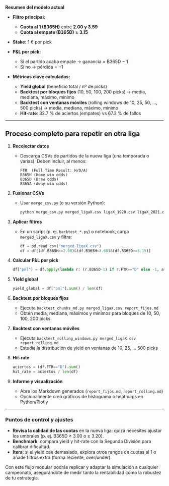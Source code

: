 **Resumen del modelo actual**

* **Filtro principal:**

  * **Cuota al 1 (B365H)** entre **2.00 y 3.59**
  * **Cuota al empate (B365D)** ≥ **3.15**
* **Stake:** 1 € por pick
* **P\&L por pick:**

  * Si el partido acaba empate → ganancia = B365D − 1
  * Si no → pérdida = −1
* **Métricas clave calculadas:**

  * **Yield global** (beneficio total / nº de picks)
  * **Backtest por bloques fijos** (10, 50, 100, 200 picks) → media, mediana, máximo, mínimo
  * **Backtest con ventanas móviles** (rolling windows de 10, 25, 50, …, 500 picks) → media, mediana, máximo, mínimo
  * **Hit-rate**: 32.7 % de aciertos (empates) vs 67.3 % de fallos

---

## Proceso completo para repetir en otra liga

1. **Recolectar datos**

   * Descarga CSVs de partidos de la nueva liga (una temporada o varias). Deben incluir, al menos:

     ```text
     FTR  (Full Time Result: H/D/A)
     B365H (Home win odds)
     B365D (Draw odds)
     B365A (Away win odds)
     ```
2. **Fusionar CSVs**

   * Usar `merge_csv.py` (o su versión Python):

     ```bash
     python merge_csv.py merged_ligaX.csv ligaX_1920.csv ligaX_2021.csv …
     ```
3. **Aplicar filtros**

   * En un script (p. ej. `backtest_*.py`) o notebook, carga `merged_ligaX.csv` y filtra:

     ```python
     df = pd.read_csv("merged_ligaX.csv")
     df = df[(df.B365H>=2.00)&(df.B365H<3.60)&(df.B365D>=3.15)]
     ```
4. **Calcular P\&L por pick**

   ```python
   df["pnl"] = df.apply(lambda r: (r.B365D-1) if r.FTR=="D" else -1, axis=1)
   ```
5. **Yield global**

   ```python
   yield_global = df["pnl"].sum() / len(df)
   ```
6. **Backtest por bloques fijos**

   * Ejecuta `backtest_chunks_md.py merged_ligaX.csv report_fijos.md`
   * Obtén media, mediana, máximos y mínimos para bloques de 10, 50, 100, 200 picks
7. **Backtest con ventanas móviles**

   * Ejecuta `backtest_rolling_windows.py merged_ligaX.csv report_rolling.md`
   * Estudia la distribución de yield en ventanas de 10, 25, … 500 picks
8. **Hit-rate**

   ```python
   aciertos = (df.FTR=="D").sum()
   hit_rate = aciertos / len(df)
   ```
9. **Informe y visualización**

   * Abre los Markdown generados (`report_fijos.md`, `report_rolling.md`)
   * Opcionalmente crea gráficos de histograma o heatmaps en Python/Plotly

---

### Puntos de control y ajustes

* **Revisa la calidad de las cuotas** en la nueva liga: quizá necesites ajustar los umbrales (p. ej. B365D ≥ 3.00 o ≥ 3.20).
* **Benchmark**: compara yield y hit-rate con la Segunda División para calibrar dificultad.
* **Itera**: si el yield cae demasiado, explora otros rangos de cuotas al 1 o añade filtros extra (forma reciente, over/under).

Con este flujo modular podrás replicar y adaptar la simulación a cualquier campeonato, asegurándote de medir tanto la rentabilidad como la robustez de tu estrategia.

